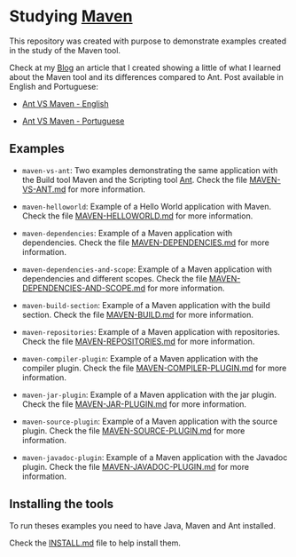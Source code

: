 # Studying [Maven](https://maven.apache.org)

This repository was created with purpose to demonstrate examples created in the
study of the Maven tool.

Check at my [Blog](http://coderade.in) an article that I created showing a
little of what I learned about the Maven tool and its differences
compared to Ant. Post available in English and Portuguese:

* [Ant VS Maven - English](http://coderade.in/ant-vs-maven)

* [Ant VS Maven - Portuguese](http://br.coderade.in/ant-vs-maven)

## Examples
* `maven-vs-ant`: Two examples demonstrating the same application with the Build tool
Maven and the Scripting tool [Ant](http://ant.apache.org/).
Check the file [MAVEN-VS-ANT.md](maven-vs-ant/README.md) for more information.

* `maven-helloworld`: Example of a Hello World application with Maven.
Check the file [MAVEN-HELLOWORLD.md](maven-helloworld/README.md) for more information.

* `maven-dependencies`: Example of a Maven application with dependencies.
Check the file [MAVEN-DEPENDENCIES.md](maven-dependencies/README.md)
for more information.

* `maven-dependencies-and-scope`: Example of a Maven application with dependencies and different scopes.
Check the file [MAVEN-DEPENDENCIES-AND-SCOPE.md](maven-dependencies-and-scope/README.md) for more information.

* `maven-build-section`: Example of a Maven application with the build section.
Check the file [MAVEN-BUILD.md](maven-build-section/README.md) for more information.

* `maven-repositories`: Example of a Maven application with repositories.
Check the file [MAVEN-REPOSITORIES.md](maven-repositories/README.md) for more information.

* `maven-compiler-plugin`: Example of a Maven application with the compiler plugin.
Check the file [MAVEN-COMPILER-PLUGIN.md](maven-compiler-plugin/README.md) for more information.

* `maven-jar-plugin`: Example of a Maven application with the jar plugin.
Check the file [MAVEN-JAR-PLUGIN.md](maven-jar-plugin/README.md) for more information.

* `maven-source-plugin`: Example of a Maven application with the source plugin.
Check the file [MAVEN-SOURCE-PLUGIN.md](maven-source-plugin/README.md) for more information.

* `maven-javadoc-plugin`: Example of a Maven application with the Javadoc plugin.
Check the file [MAVEN-JAVADOC-PLUGIN.md](maven-javadoc-plugin/README.md) for more information.


## Installing the tools

To run theses examples you need to have Java, Maven and Ant installed.

Check the [INSTALL.md](INSTALL.md) file to help install them.
